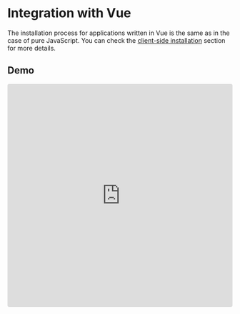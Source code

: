 # Integration with Vue

The installation process for applications written in Vue is the same
as in the case of pure JavaScript. You can check the
[client-side installation](client-side-installation.md) section for
more details.

## Demo

<iframe
     src="https://codesandbox.io/embed/github/handsontable/hyperformula-demos/tree/2.3.x/vue-demo?autoresize=1&fontsize=11&hidenavigation=1&theme=light&view=preview"
     style="width:100%; height:500px; border:0; border-radius: 4px; overflow:hidden;"
     title="handsontable/hyperformula-demos: vue-demo"
     allow="accelerometer; ambient-light-sensor; camera; encrypted-media; geolocation; gyroscope; hid; microphone; midi; payment; usb; vr; xr-spatial-tracking"
     sandbox="allow-autoplay allow-forms allow-modals allow-popups allow-presentation allow-same-origin allow-scripts"
   ></iframe>
